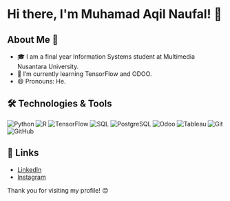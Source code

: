 # Hi there, I'm Muhamad Aqil Naufal! 👋

## About Me 🚀

- 🎓 I am a final year Information Systems student at Multimedia Nusantara University.
- 🌱 I’m currently learning TensorFlow and ODOO.
- 😄 Pronouns: He.

## 🛠️ Technologies & Tools

![Python](https://img.shields.io/badge/-Python-333?style=flat-square&logo=python)
![R](https://img.shields.io/badge/-R-333?style=flat-square&logo=r)
![TensorFlow](https://img.shields.io/badge/-TensorFlow-333?style=flat-square&logo=tensorflow)
![SQL](https://img.shields.io/badge/-SQL-333?style=flat-square&logo=postgresql)
![PostgreSQL](https://img.shields.io/badge/-PostgreSQL-333?style=flat-square&logo=postgresql)
![Odoo](https://img.shields.io/badge/-Odoo-333?style=flat-square&logo=odoo)
![Tableau](https://img.shields.io/badge/-Tableau-333?style=flat-square&logo=tableau)
![Git](https://img.shields.io/badge/-Git-333?style=flat-square&logo=git)
![GitHub](https://img.shields.io/badge/-GitHub-333?style=flat-square&logo=github)


## 🔗 Links

<!-- - [Portfolio](https://naulynaufal.com) -->
- [LinkedIn](https://www.linkedin.com/in/maqilnaufal/)
- [Instagram](https://www.instagram.com/naufalnauly/)

Thank you for visiting my profile! 😊
